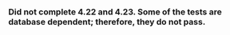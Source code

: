 # 
### Did not complete 4.22 and 4.23. Some of the tests are database dependent; therefore, they do not pass. 